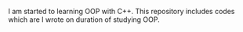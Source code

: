 I am started to learning OOP with C++.
This repository includes codes which are I wrote on duration of studying OOP.
